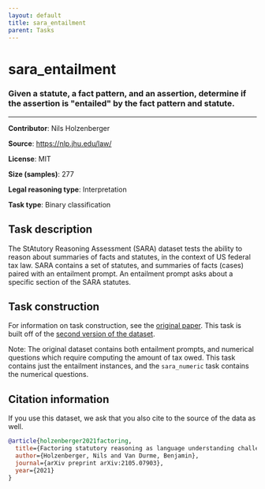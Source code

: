 ```yaml
---
layout: default
title: sara_entailment
parent: Tasks
---
```

# sara_entailment

### Given a statute, a fact pattern, and an assertion, determine if the assertion is "entailed" by the fact pattern and statute.
---

**Contributor**: Nils Holzenberger

**Source**: <https://nlp.jhu.edu/law/>

**License**: MIT

**Size (samples)**: 277

**Legal reasoning type**: Interpretation

**Task type**: Binary classification

## Task description

The StAtutory Reasoning Assessment (SARA) dataset tests the ability to reason about summaries of facts and statutes, in the context of US federal tax law. SARA contains a set of statutes, and summaries of facts (cases) paired with an entailment prompt. An entailment prompt asks about a specific section of the SARA statutes. 

## Task construction

For information on task construction, see the [original paper](https://ceur-ws.org/Vol-2645/paper5.pdf). This task is built off of the [second version of the dataset](https://nlp.jhu.edu/law/#SARA_v2).

Note: The original dataset contains both entailment prompts, and numerical questions which require computing the amount of tax owed. This task contains just the entailment instances, and the `sara_numeric` task contains the numerical questions. 

## Citation information
If you use this dataset, we ask that you also cite to the source of the data as well.

```bib
@article{holzenberger2021factoring,
  title={Factoring statutory reasoning as language understanding challenges},
  author={Holzenberger, Nils and Van Durme, Benjamin},
  journal={arXiv preprint arXiv:2105.07903},
  year={2021}
}
```

